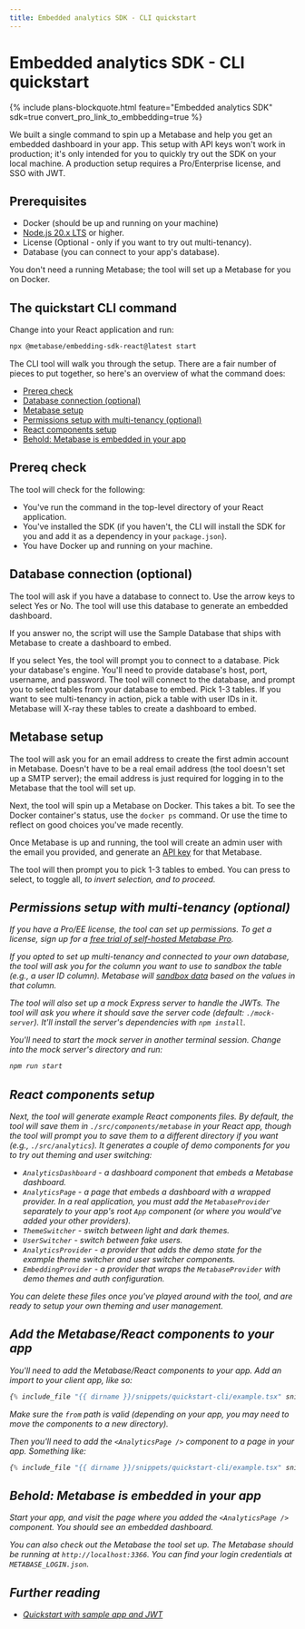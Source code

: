 ```yaml
---
title: Embedded analytics SDK - CLI quickstart
---
```


# Embedded analytics SDK - CLI quickstart

{% include plans-blockquote.html feature="Embedded analytics SDK" sdk=true convert_pro_link_to_embbedding=true %}

We built a single command to spin up a Metabase and help you get an embedded dashboard in your app. This setup with API keys won't work in production; it's only intended for you to quickly try out the SDK on your local machine. A production setup requires a Pro/Enterprise license, and SSO with JWT.

## Prerequisites

- Docker (should be up and running on your machine)
- [Node.js 20.x LTS](https://nodejs.org/en) or higher.
- License (Optional - only if you want to try out multi-tenancy).
- Database (you can connect to your app's database).

You don't need a running Metabase; the tool will set up a Metabase for you on Docker.

## The quickstart CLI command

Change into your React application and run:

```sh
npx @metabase/embedding-sdk-react@latest start
```

The CLI tool will walk you through the setup. There are a fair number of pieces to put together, so here's an overview of what the command does:

- [Prereq check](#prereq-check)
- [Database connection (optional)](#database-connection-optional)
- [Metabase setup](#metabase-setup)
- [Permissions setup with multi-tenancy (optional)](#permissions-setup-with-multi-tenancy-optional)
- [React components setup](#react-components-setup)
- [Behold: Metabase is embedded in your app](#behold-metabase-is-embedded-in-your-app)

## Prereq check

The tool will check for the following:

- You've run the command in the top-level directory of your React application.
- You've installed the SDK (if you haven't, the CLI will install the SDK for you and add it as a dependency in your `package.json`).
- You have Docker up and running on your machine.

## Database connection (optional)

The tool will ask if you have a database to connect to. Use the arrow keys to select Yes or No. The tool will use this database to generate an embedded dashboard.

If you answer no, the script will use the Sample Database that ships with Metabase to create a dashboard to embed.

If you select Yes, the tool will prompt you to connect to a database. Pick your database's engine. You'll need to provide database's host, port, username, and password. The tool will connect to the database, and prompt you to select tables from your database to embed. Pick 1-3 tables. If you want to see multi-tenancy in action, pick a table with user IDs in it. Metabase will X-ray these tables to create a dashboard to embed.

## Metabase setup

The tool will ask you for an email address to create the first admin account in Metabase. Doesn't have to be a real email address (the tool doesn't set up a SMTP server); the email address is just required for logging in to the Metabase that the tool will set up.

Next, the tool will spin up a Metabase on Docker. This takes a bit. To see the Docker container's status, use the `docker ps` command. Or use the time to reflect on good choices you've made recently.

Once Metabase is up and running, the tool will create an admin user with the email you provided, and generate an [API key](../../people-and-groups/api-keys.md) for that Metabase.

The tool will then prompt you to pick 1-3 tables to embed. You can press <space> to select, <a> to toggle all, <i> to invert selection, and <enter> to proceed.

## Permissions setup with multi-tenancy (optional)

If you have a Pro/EE license, the tool can set up permissions. To get a license, sign up for a [free trial of self-hosted Metabase Pro](https://www.metabase.com/pricing/).

If you opted to set up multi-tenancy and connected to your own database, the tool will ask you for the column you want to use to sandbox the table (e.g., a user ID column). Metabase will [sandbox data](../../permissions/data-sandboxes.md) based on the values in that column.

The tool will also set up a mock Express server to handle the JWTs. The tool will ask you where it should save the server code (default: `./mock-server`). It'll install the server's dependencies with `npm install`.

You'll need to start the mock server in another terminal session. Change into the mock server's directory and run:

```sh
npm run start
```

## React components setup

Next, the tool will generate example React components files. By default, the tool will save them in `./src/components/metabase` in your React app, though the tool will prompt you to save them to a different directory if you want (e.g., `./src/analytics`).
It generates a couple of demo components for you to try out theming and user switching:

- `AnalyticsDashboard` - a dashboard component that embeds a Metabase dashboard.
- `AnalyticsPage` - a page that embeds a dashboard with a wrapped provider. In a real application, you must add the `MetabaseProvider` separately to your app's root `App` component (or where you would've added your other providers).
- `ThemeSwitcher` - switch between light and dark themes.
- `UserSwitcher` - switch between fake users.
- `AnalyticsProvider` - a provider that adds the demo state for the example theme switcher and user switcher components.
- `EmbeddingProvider` - a provider that wraps the `MetabaseProvider` with demo themes and auth configuration.

You can delete these files once you've played around with the tool, and are ready to setup your own theming and user management.

## Add the Metabase/React components to your app

You'll need to add the Metabase/React components to your app. Add an import to your client app, like so:

```jsx
{% include_file "{{ dirname }}/snippets/quickstart-cli/example.tsx" snippet="imports" %}
```

Make sure the `from` path is valid (depending on your app, you may need to move the components to a new directory).

Then you'll need to add the `<AnalyticsPage />` component to a page in your app. Something like:

```jsx
{% include_file "{{ dirname }}/snippets/quickstart-cli/example.tsx" snippet="example" %}
```

## Behold: Metabase is embedded in your app

Start your app, and visit the page where you added the `<AnalyticsPage />` component. You should see an embedded dashboard.

You can also check out the Metabase the tool set up. The Metabase should be running at `http://localhost:3366`. You can find your login credentials at `METABASE_LOGIN.json`.

## Further reading

- [Quickstart with sample app and JWT](./quickstart.md)
